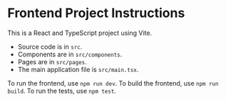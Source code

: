 # Frontend Project Instructions

This is a React and TypeScript project using Vite.

- Source code is in `src`.
- Components are in `src/components`.
- Pages are in `src/pages`.
- The main application file is `src/main.tsx`.

To run the frontend, use `npm run dev`.
To build the frontend, use `npm run build`.
To run the tests, use `npm test`.
